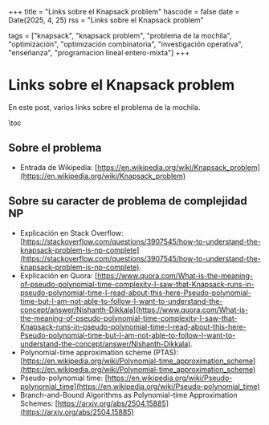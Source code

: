 +++
title = "Links sobre el Knapsack problem"
hascode = false
date = Date(2025, 4, 25)
rss = "Links sobre el Knapsack problem"

tags = ["knapsack", "knapsack problem", "problema de la mochila", "optimización", "optimización combinatoria", "investigación operativa", "enseñanza", "programacion lineal entero-mixta"]
+++

# Links sobre el Knapsack problem

En este post, varios links sobre el problema de la mochila.

\toc

## Sobre el problema

 * Entrada de Wikipedia: [https://en.wikipedia.org/wiki/Knapsack_problem](https://en.wikipedia.org/wiki/Knapsack_problem)

## Sobre su caracter de problema de complejidad NP

 * Explicación en Stack Overflow: [https://stackoverflow.com/questions/3907545/how-to-understand-the-knapsack-problem-is-np-complete](https://stackoverflow.com/questions/3907545/how-to-understand-the-knapsack-problem-is-np-complete).
 * Explicación en Quora: [https://www.quora.com/What-is-the-meaning-of-pseudo-polynomial-time-complexity-I-saw-that-Knapsack-runs-in-pseudo-polynomial-time-I-read-about-this-here-Pseudo-polynomial-time-but-I-am-not-able-to-follow-I-want-to-understand-the-concept/answer/Nishanth-Dikkala](https://www.quora.com/What-is-the-meaning-of-pseudo-polynomial-time-complexity-I-saw-that-Knapsack-runs-in-pseudo-polynomial-time-I-read-about-this-here-Pseudo-polynomial-time-but-I-am-not-able-to-follow-I-want-to-understand-the-concept/answer/Nishanth-Dikkala).
 * Polynomial-time approximation scheme (PTAS): [https://en.wikipedia.org/wiki/Polynomial-time_approximation_scheme](https://en.wikipedia.org/wiki/Polynomial-time_approximation_scheme)
 * Pseudo-polynomial time: [https://en.wikipedia.org/wiki/Pseudo-polynomial_time](https://en.wikipedia.org/wiki/Pseudo-polynomial_time)
 * Branch-and-Bound Algorithms as Polynomial-time Approximation Schemes: [https://arxiv.org/abs/2504.15885](https://arxiv.org/abs/2504.15885)
